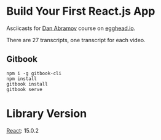 # Build Your First React.js App

Asciicasts for [Dan Abramov](https://github.com/gaearon) course on [egghead.io](https://egghead.io/courses/building-react-applications-with-idiomatic-redux).

There are 27 transcripts, one transcript for each video.

## Gitbook
```
npm i -g gitbook-cli
npm install
gitbook install
gitbook serve
```
# Library Version
[React](https://facebook.github.io/react/blog/2016/04/08/react-v15.0.1.html): 15.0.2